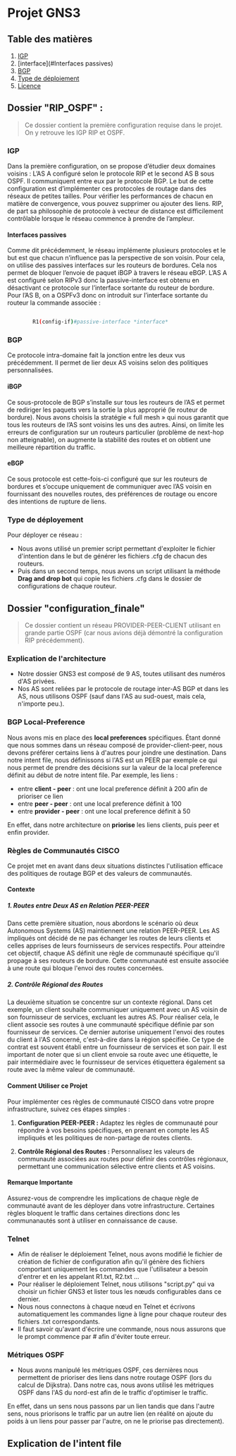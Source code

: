 # Projet GNS3
## Table des matières

1. [IGP](#IGP)
2. [interface](#Interfaces passives)
3. [BGP](#BGP)
4. [Type de déploiement](#contribuer)
5. [Licence](#licence)
## Dossier "RIP_OSPF" : 
> Ce dossier contient la première configuration requise dans le projet. On y retrouve les IGP RIP et OSPF.

### IGP

Dans la première configuration, on se propose d’étudier deux domaines voisins : L’AS A configuré selon le protocole RIP et le second AS B sous OSPF. Il communiquent entre eux par le protocole BGP. Le but de cette configuration est d’implémenter ces protocoles de routage dans des réseaux de petites tailles. Pour vérifier les performances de chacun en matière de convergence, vous pouvez supprimer ou ajouter des liens. RIP, de part sa philosophie de protocole à vecteur de distance est difficilement contrôlable lorsque le réseau commence à prendre de l’ampleur.

#### Interfaces passives

Comme dit précédemment, le réseau implémente plusieurs protocoles et le but est que chacun n’influence pas la perspective de son voisin. Pour cela, on utilise des passives interfaces sur les routeurs de bordures. Cela nos permet de bloquer l’envoie de paquet iBGP à travers le réseau eBGP. L’AS A est configuré selon RIPv3 donc la passive-interface est obtenu en désactivant ce protocole sur l’interface sortante du routeur de bordure. Pour l’AS B, on a OSPFv3 donc on introduit sur l’interface sortante du routeur la commande associée :

```bash

		R1(config-if)#passive-interface *interface*

```

### BGP

Ce protocole intra-domaine fait la jonction entre les deux vus précédemment. Il permet de lier deux AS voisins selon des politiques personnalisées.

#### iBGP 

Ce sous-protocole de BGP s’installe sur tous les routeurs de l’AS et permet de rediriger les paquets vers la sortie la plus approprié (le routeur de bordure). Nous avons choisis la stratégie « full mesh » qui nous garantit que tous les routeurs de l’AS sont voisins les uns des autres. Ainsi, on limite les erreurs de configuration sur un routeurs particulier (problème de next-hop non atteignable), on augmente la stabilité des routes et on obtient une meilleure répartition du traffic.

#### eBGP

Ce sous protocole est cette-fois-ci configuré que sur les routeurs de bordures et s’occupe uniquement de communiquer avec l’AS voisin en fournissant des nouvelles routes, des préférences de routage ou encore des intentions de rupture de liens. 

### Type de déployement

Pour déployer ce réseau :
- Nous avons utilisé un premier script permettant d'exploiter le fichier d'intention dans le but de générer les fichiers .cfg de chacun des routeurs.
- Puis dans un second temps, nous avons un script utilisant la méthode **Drag and drop bot** qui copie les fichiers .cfg dans le dossier de configurations de chaque routeur.

## Dossier "configuration_finale"
> Ce dossier contient un réseau PROVIDER-PEER-CLIENT utilisant en grande partie OSPF (car nous avions déjà démontré la configuration RIP précédemment).

### Explication de l'architecture
- Notre dossier GNS3 est composé de 9 AS, toutes utilisant des numéros d'AS privées.
- Nos AS sont reliées par le protocole de routage inter-AS BGP et dans les AS, nous utilisons OSPF (sauf dans l'AS au sud-ouest, mais cela, n'importe peu.).

### BGP Local-Preference 
Nous avons mis en place des **local preferences** spécifiques. Étant donné que nous sommes dans un réseau composé de provider-client-peer, nous devons préférer certains liens à d'autres pour joindre une destination. Dans notre intent file, nous définissons si l'AS est un PEER par exemple ce qui nous permet de prendre des décisions sur la valeur de la local preference définit au début de notre intent file. Par exemple, les liens :
- entre **client - peer** : ont une local preference définit à 200 afin de prioriser ce lien
- entre **peer - peer** : ont une local preference définit à 100
- entre **provider - peer** : ont une local preference définit à 50

En effet, dans notre architecture on **priorise** les liens clients, puis peer et enfin provider.

### Règles de Communautés CISCO

Ce projet met en avant dans deux situations distinctes l'utilisation efficace des politiques de routage BGP et des valeurs de communautés.

#### Contexte

##### 1. Routes entre Deux AS en Relation PEER-PEER

Dans cette première situation, nous abordons le scénario où deux Autonomous Systems (AS) maintiennent une relation PEER-PEER. Les AS impliqués ont décidé de ne pas échanger les routes de leurs clients et celles apprises de leurs fournisseurs de services respectifs. Pour atteindre cet objectif, chaque AS définit une règle de communauté spécifique qu'il propage à ses routeurs de bordure. Cette communauté est ensuite associée à une route qui bloque l'envoi des routes concernées.

##### 2. Contrôle Régional des Routes

La deuxième situation se concentre sur un contexte régional. Dans cet exemple, un client souhaite communiquer uniquement avec un AS voisin de son fournisseur de services, excluant les autres AS. Pour réaliser cela, le client associe ses routes à une communauté spécifique définie par son fournisseur de services. Ce dernier autorise uniquement l'envoi des routes du client à l'AS concerné, c'est-à-dire dans la région spécifiée. Ce type de contrat est souvent établi entre un fournisseur de services et son pair. Il est important de noter que si un client envoie sa route avec une étiquette, le pair intermédiaire avec le fournisseur de services étiquettera également sa route avec la même valeur de communauté.

#### Comment Utiliser ce Projet

Pour implémenter ces règles de communauté CISCO dans votre propre infrastructure, suivez ces étapes simples :

1. **Configuration PEER-PEER :** Adaptez les règles de communauté pour répondre à vos besoins spécifiques, en prenant en compte les AS impliqués et les politiques de non-partage de routes clients.

2. **Contrôle Régional des Routes :** Personnalisez les valeurs de communauté associées aux routes pour définir des contrôles régionaux, permettant une communication sélective entre clients et AS voisins.

#### Remarque Importante

Assurez-vous de comprendre les implications de chaque règle de communauté avant de les déployer dans votre infrastructure. Certaines règles bloquent le traffic dans certaines directions donc les communanautés sont à utiliser en connaissance de cause.

### Telnet
- Afin de réaliser le déploiement Telnet, nous avons modifié le fichier de création de fichier de configuration afin qu'il génère des fichiers comportant uniquement les commandes que l'utilisateur a besoin d'entrer et en les appelant R1.txt, R2.txt ...
- Pour réaliser le déploiement Telnet, nous utilisons "script.py" qui va choisir un fichier GNS3 et lister tous les nœuds configurables dans ce dernier.
- Nous nous connectons à chaque nœud en Telnet et écrivons automatiquement les commandes ligne à ligne pour chaque routeur des fichiers .txt correspondants.
- Il faut savoir qu'avant d'écrire une commande, nous nous assurons que le prompt commence par # afin d'éviter toute erreur.

### Métriques OSPF
- Nous avons manipulé les métriques OSPF, ces dernières nous permettent de prioriser des liens dans notre routage OSPF (lors du calcul de Dijkstra). Dans notre cas, nous avons utilisé les métriques OSPF dans l'AS du nord-est afin de le traffic d'optimiser le traffic. 

En effet, dans un sens nous passons par un lien tandis que dans l'autre sens, nous priorisons le traffic par un autre lien (en réalité on ajoute du poids à un liens pour passer par l'autre, on ne le priorise pas directement).

## Explication de l'intent file
